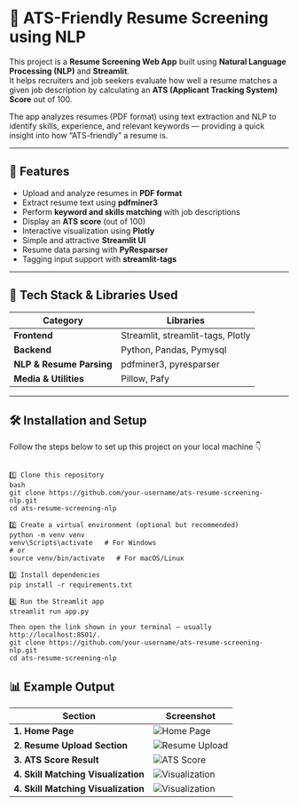 # 🧠 ATS-Friendly Resume Screening using NLP

This project is a **Resume Screening Web App** built using **Natural Language Processing (NLP)** and **Streamlit**.  
It helps recruiters and job seekers evaluate how well a resume matches a given job description by calculating an **ATS (Applicant Tracking System) Score** out of 100.  

The app analyzes resumes (PDF format) using text extraction and NLP to identify skills, experience, and relevant keywords — providing a quick insight into how “ATS-friendly” a resume is.

---

## 🚀 Features

- Upload and analyze resumes in **PDF format**
- Extract resume text using **pdfminer3**
- Perform **keyword and skills matching** with job descriptions
- Display an **ATS score** (out of 100)
- Interactive visualization using **Plotly**
- Simple and attractive **Streamlit UI**
- Resume data parsing with **PyResparser**
- Tagging input support with **streamlit-tags**

---

## 🧩 Tech Stack & Libraries Used

| Category | Libraries |
|-----------|------------|
| **Frontend** | Streamlit, streamlit-tags, Plotly |
| **Backend** | Python, Pandas, Pymysql |
| **NLP & Resume Parsing** | pdfminer3, pyresparser |
| **Media & Utilities** | Pillow, Pafy |

---

## 🛠️ Installation and Setup

Follow the steps below to set up this project on your local machine 👇

 
```

1️⃣ Clone this repository
bash
git clone https://github.com/your-username/ats-resume-screening-nlp.git
cd ats-resume-screening-nlp

2️⃣ Create a virtual environment (optional but recommended)
python -m venv venv
venv\Scripts\activate   # For Windows
# or
source venv/bin/activate   # For macOS/Linux

3️⃣ Install dependencies
pip install -r requirements.txt

4️⃣ Run the Streamlit app
streamlit run app.py

Then open the link shown in your terminal — usually http://localhost:8501/.
git clone https://github.com/your-username/ats-resume-screening-nlp.git
cd ats-resume-screening-nlp
```

## 📊 Example Output

| Section | Screenshot |
|----------|-------------|
| **1. Home Page** | ![Home Page](images/r1.png) |
| **2. Resume Upload Section** | ![Resume Upload](images/r6.png) |
| **3. ATS Score Result** | ![ATS Score](images/r2.png) |
| **4. Skill Matching Visualization** | ![Visualization](images/r4.png)
| **4. Skill Matching Visualization** | ![Visualization](images/r5.png)

